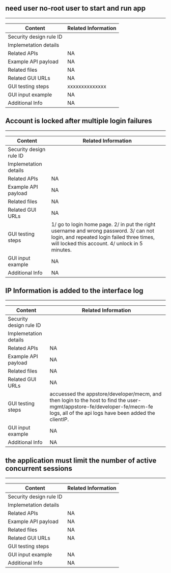 
## need user no-root user to start and run app  
***
| Content                 | Related Information                                          |
| ----------------------- | ------------------------------------------------------------ |
| Security design rule ID |  |
| Implemetation details   |  |
| Related APIs            | NA                      |
| Example API payload     | NA |
| Related files           | NA |
| Related GUI URLs        | NA                          |
| GUI testing steps       | xxxxxxxxxxxxxx |
| GUI input example       | NA             |
| Additional Info         | NA |

## Account is locked after multiple login failures  
***
| Content                 | Related Information                                          |
| ----------------------- | ------------------------------------------------------------ |
| Security design rule ID |  |
| Implemetation details   |  |
| Related APIs            | NA                      |
| Example API payload     | NA |
| Related files           | NA |
| Related GUI URLs        | NA                          |
| GUI testing steps       | 1/ go to login home page. 2/ in put the right username and wrong password. 3/ can not login, and repeated login failed three times, will locked this account. 4/ unlock in 5 minutes.  |
| GUI input example       | NA             |
| Additional Info         | NA |

## IP Information is added to the interface log
***
| Content                 | Related Information                                          |
| ----------------------- | ------------------------------------------------------------ |
| Security design rule ID |  |
| Implemetation details   |  |
| Related APIs            | NA                      |
| Example API payload     | NA |
| Related files           | NA |
| Related GUI URLs        | NA                          |
| GUI testing steps       | accuessed the appstore/developer/mecm, and then login to the host to find the user-mgmt/appstore-fe/developer-fe/mecm-fe logs, all of the api logs have been added the clientIP. |
| GUI input example       | NA             |
| Additional Info         | NA |


## the application must limit the number of active concurrent sessions
***
| Content                 | Related Information                                          |
| ----------------------- | ------------------------------------------------------------ |
| Security design rule ID |  |
| Implemetation details   |  |
| Related APIs            | NA                      |
| Example API payload     | NA |
| Related files           | NA |
| Related GUI URLs        | NA                          |
| GUI testing steps       |  |
| GUI input example       | NA             |
| Additional Info         | NA |

